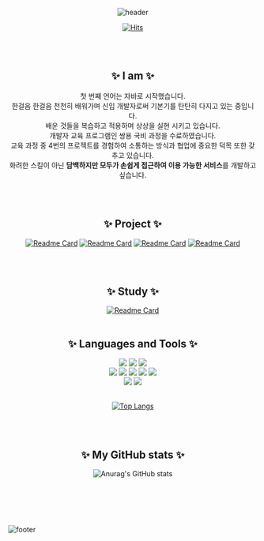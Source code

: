 <div align="center">
 
![header](https://capsule-render.vercel.app/api?type=slice&color=9BD9A9&height=170&section=header&text=%20HyeRim();&fontColor=090707&fontAlign=65&fontSize=100)
 
[![Hits](https://hits.seeyoufarm.com/api/count/incr/badge.svg?url=https%3A%2F%2Fgithub.com%2FKHRKHR&count_bg=%23C7CBC4&title_bg=%2378A27B&icon=smugmug.svg&icon_color=%23E7E7E7&title=hits&edge_flat=true)](https://hits.seeyoufarm.com)

</br></br>
## **:sparkles:&nbsp;I am&nbsp;:sparkles:**
첫 번째 언어는 자바로 시작했습니다. </br>
한걸음 한걸음 천천히 배워가며 신입 개발자로써 기본기를 탄탄히 다지고 있는 중입니다. </br>
배운 것들을 복습하고 적용하며 상상을 실현 시키고 있습니다. </br>
개발자 교육 프로그램인 쌍용 국비 과정을 수료하였습니다. </br>
교육 과정 중 4번의 프로젝트를 경험하여 소통하는 방식과 협업에 중요한 덕목 또한 갖추고 있습니다. </br>
화려한 스킬이 아닌 **담백하지만 모두가 손쉽게 접근하여 이용 가능한 서비스**를 개발하고 싶습니다.</br>


</br></br>
## **:sparkles:&nbsp;Project&nbsp;:sparkles:**
[![Readme Card](https://github-readme-stats.vercel.app/api/pin/?username=KHRKHR&repo=JavaProject&theme=vue&cache_seconds=1800)](https://github.com/KHRKHR/JavaProject)
[![Readme Card](https://github-readme-stats.vercel.app/api/pin/?username=KHRKHR&repo=OracleProject&theme=vue&cache_seconds=1800)](https://github.com/KHRKHR/OracleProject)
[![Readme Card](https://github-readme-stats.vercel.app/api/pin/?username=KHRKHR&repo=WebProject&theme=vue&cache_seconds=1800)](https://github.com/KHRKHR/WebProject)
[![Readme Card](https://github-readme-stats.vercel.app/api/pin/?username=KHRKHR&repo=SpringProject&theme=vue&cache_seconds=1800)](https://github.com/KHRKHR/SpringProject)

</br></br>
## **:sparkles:&nbsp;Study&nbsp;:sparkles:**
[![Readme Card](https://github-readme-stats.vercel.app/api/pin/?username=KHRKHR&repo=khrkhr&theme=vue&cache_seconds=1800)](https://khrkhr.github.io/)
</br></br>

## **:sparkles:&nbsp;Languages and Tools&nbsp;:sparkles:**
<div>
<img src="https://img.shields.io/badge/HTML-E34F26?style=flat-square&logo=HTML5&logoColor=white"/>
<img src="https://img.shields.io/badge/CSS3-F68212?style=flat-square&logo=CSS3&logoColor=white"/>
<img src="https://img.shields.io/badge/JavaScript-F7DF1E?style=flat-square&logo=JavaScript&logoColor=white"/><br/>
<img src="https://img.shields.io/badge/JQuery-0769AD?style=flat-square&logo=jQuery&logoColor=white"/>
<img src="https://img.shields.io/badge/VSCode-5C2D91?style=flat-square&logo=VisualStudio&logoColor=white"/>
<img src="https://img.shields.io/badge/Java-3178C6?style=flat-square&logo=Java&logoColor=white"/>
<img src="https://img.shields.io/badge/Spring-61DAFB?style=flat-square&logo=Spring&logoColor=white"/>
<img src="https://img.shields.io/badge/Eclipse IDE-000000?style=flat-square&logo=Next.Eclipse IDE&logoColor=white"/><br/>
 <img src="https://img.shields.io/badge/Oracle-caa6fe?style=flat-square&logo=Oracle&logoColor=white"/>
 <img src="https://img.shields.io/badge/MySQL-FF6C37?style=flat-square&logo=MySQL&logoColor=white"/>
</div>

<br>

[![Top Langs](https://github-readme-stats.vercel.app/api/top-langs/?username=KHRKHR&layout=compact)](https://github.com/KHRKHR/github-readme-stats) 

</br></br>
## **:sparkles:&nbsp;My GitHub stats&nbsp;:sparkles:**
![Anurag's GitHub stats](https://github-readme-stats.vercel.app/api?username=KHRKHR&show_icons=true&theme=vue)

</div>

</br></br></br></br>

![footer](https://capsule-render.vercel.app/api?type=slice&color=DED99A&height=100&section=footer)
